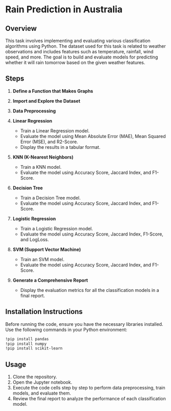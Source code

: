 # Rain Prediction in Australia

## Overview

This task involves implementing and evaluating various classification algorithms using Python. The dataset used for this task is related to weather observations and includes features such as temperature, rainfall, wind speed, and more. The goal is to build and evaluate models for predicting whether it will rain tomorrow based on the given weather features.

## Steps

1. **Define a Function that Makes Graphs**
2. **Import and Explore the Dataset**
3. **Data Preprocessing**

4. **Linear Regression**
   - Train a Linear Regression model.
   - Evaluate the model using Mean Absolute Error (MAE), Mean Squared Error (MSE), and R2-Score.
   - Display the results in a tabular format.

5. **KNN (K-Nearest Neighbors)**
   - Train a KNN model.
   - Evaluate the model using Accuracy Score, Jaccard Index, and F1-Score.

6. **Decision Tree**
   - Train a Decision Tree model.
   - Evaluate the model using Accuracy Score, Jaccard Index, and F1-Score.

7. **Logistic Regression**
   - Train a Logistic Regression model.
   - Evaluate the model using Accuracy Score, Jaccard Index, F1-Score, and LogLoss.

8. **SVM (Support Vector Machine)**
   - Train an SVM model.
   - Evaluate the model using Accuracy Score, Jaccard Index, and F1-Score.

9. **Generate a Comprehensive Report**
   - Display the evaluation metrics for all the classification models in a final report.

## Installation Instructions

Before running the code, ensure you have the necessary libraries installed. Use the following commands in your Python environment:

```bash
!pip install pandas
!pip install numpy
!pip install scikit-learn
```

## Usage

1. Clone the repository.
2. Open the Jupyter notebook.
3. Execute the code cells step by step to perform data preprocessing, train models, and evaluate them.
4. Review the final report to analyze the performance of each classification model.
